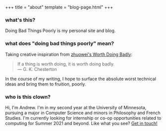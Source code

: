 +++
title = "about"
template = "blog-page.html"
+++

### what's this?
Doing Bad Things Poorly is my personal site and blog.

### what does "doing bad things poorly" mean?
Taking creative inspiration from [zhuowei's Worth Doing Badly](https://worthdoingbadly.com/about):

> If a thing is worth doing, it is worth doing badly. \
> — G. K. Chesterton

In the course of my writing, I hope to surface the absolute worst technical ideas and bring them to fruition, poorly.

### who is this clown?
Hi, I'm Andrew. I'm in my second year at the University of Minnesota, pursuing a major in Computer Science and minors in Philosophy and French Studies. I'm currently looking for internship or co-op opportunities related to computing for Summer 2021 and beyond. Like what you see? [Get in touch!](mailto:andrew@unown.me)
